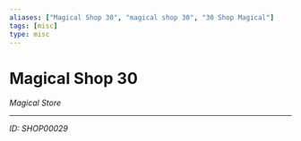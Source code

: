 ```yaml
---
aliases: ["Magical Shop 30", "magical shop 30", "30 Shop Magical"]
tags: [misc]
type: misc
---
```


# Magical Shop 30

*Magical Store*

---
*ID: SHOP00029*